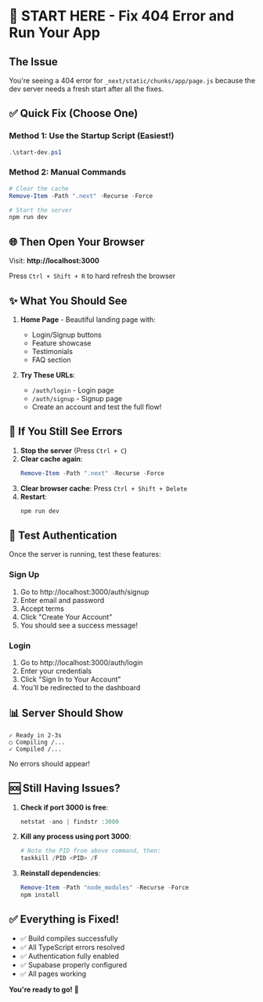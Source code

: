 # 🚀 START HERE - Fix 404 Error and Run Your App

## The Issue
You're seeing a 404 error for `_next/static/chunks/app/page.js` because the dev server needs a fresh start after all the fixes.

## ✅ Quick Fix (Choose One)

### Method 1: Use the Startup Script (Easiest!)
```powershell
.\start-dev.ps1
```

### Method 2: Manual Commands
```powershell
# Clear the cache
Remove-Item -Path ".next" -Recurse -Force

# Start the server
npm run dev
```

## 🌐 Then Open Your Browser

Visit: **http://localhost:3000**

Press `Ctrl + Shift + R` to hard refresh the browser

## ✨ What You Should See

1. **Home Page** - Beautiful landing page with:
   - Login/Signup buttons
   - Feature showcase
   - Testimonials
   - FAQ section

2. **Try These URLs**:
   - `/auth/login` - Login page
   - `/auth/signup` - Signup page
   - Create an account and test the full flow!

## 🔧 If You Still See Errors

1. **Stop the server** (Press `Ctrl + C`)
2. **Clear cache again**:
   ```powershell
   Remove-Item -Path ".next" -Recurse -Force
   ```
3. **Clear browser cache**: Press `Ctrl + Shift + Delete`
4. **Restart**:
   ```powershell
   npm run dev
   ```

## 🎯 Test Authentication

Once the server is running, test these features:

### Sign Up
1. Go to http://localhost:3000/auth/signup
2. Enter email and password
3. Accept terms
4. Click "Create Your Account"
5. You should see a success message!

### Login
1. Go to http://localhost:3000/auth/login
2. Enter your credentials
3. Click "Sign In to Your Account"
4. You'll be redirected to the dashboard

## 📊 Server Should Show

```
✓ Ready in 2-3s
○ Compiling /...
✓ Compiled /...
```

No errors should appear!

## 🆘 Still Having Issues?

1. **Check if port 3000 is free**:
   ```powershell
   netstat -ano | findstr :3000
   ```

2. **Kill any process using port 3000**:
   ```powershell
   # Note the PID from above command, then:
   taskkill /PID <PID> /F
   ```

3. **Reinstall dependencies**:
   ```powershell
   Remove-Item -Path "node_modules" -Recurse -Force
   npm install
   ```

## ✅ Everything is Fixed!

- ✅ Build compiles successfully
- ✅ All TypeScript errors resolved
- ✅ Authentication fully enabled
- ✅ Supabase properly configured
- ✅ All pages working

**You're ready to go!** 🎉
